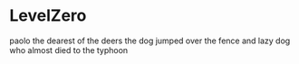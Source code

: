# LevelZero


paolo the dearest of the deers
the dog jumped over the fence and lazy dog who almost died to the typhoon
